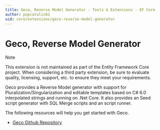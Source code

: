 ```yaml
---
title: Geco, Reverse Model Generator - Tools & Extensions - EF Core
author: popcatalin81
uid: core/extensions/geco-reverse-model-generator
---
```

# Geco, Reverse Model Generator

> [!NOTE]  
> This extension is not maintained as part of the Entity Framework Core project. When considering a third party extension, be sure to evaluate quality, licensing, support, etc. to ensure they meet your requirements.

Geco provides a Reverse Model generator with support for Pluralization/Singularization and editable templates based on C# 6.0 interpolated strings and running on .Net Core. It also provides an Seed script generator with SQL Merge scripts and an script runner.

The following resources will help you get started with Geco.
* [Geco Github Repository](https://github.com/iQuarc/Geco)
